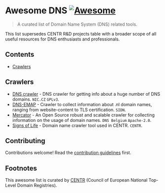 # Awesome DNS [![Awesome](https://awesome.re/badge.svg)](https://awesome.re)

> A curated list of Domain Name System (DNS) related tools.

This list supersedes CENTR R&D projects table with a broader scope of all useful resources for DNS enthusiasts and professionals.

## Contents

- [Crawlers](#crawlers)


## Crawlers

- [DNS crawler](https://gitlab.labs.nic.cz/adam/dns-crawler) - DNS crawler for getting info about a huge number of DNS domains. `NIC.CZ` `GPLv3`.
- [DNS-EMAP](mailto:maarten.wullink@sidn.nl) - Crawler to collect information about .nl domain names, ranging from website-content to TLS certification. `SIDN`.
- [Mercator](https://github.com/DNSBelgium/mercator) - An Open Source robust and scalable crawler for collecting information on the usage of domain names. `DNS Belgium` `Apache-2.0`.
- [Signs of Life](https://gitlab.centr.org/centr/crawler/signs-of-life) - Domain name crawler tool used in CENTR. `CENTR`.


## Contributing

Contributions welcome! Read the [contribution guidelines](contributing.md) first.


## Footnotes

This awesome list is curated by [CENTR](https://centr.org) (Council of European National Top-Level Domain Registries).
